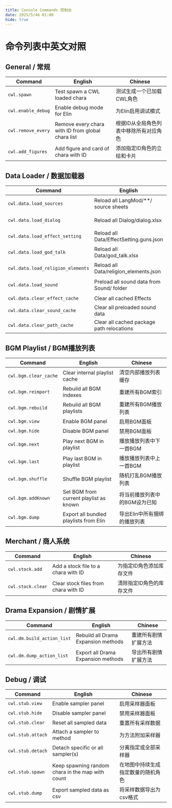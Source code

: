 ```yaml
---
title: Console Commands 控制台
date: 2025/5/46 01:00
hide: true
---
```


# 命令列表中英文对照

## General / 常规

| Command | English | Chinese |
|---------|---------|---------|
| `cwl.spawn` | Test spawn a CWL loaded chara | 测试生成一个已加载CWL角色 |
| `cwl.enable_debug` | Enable debug mode for Elin | 为Elin启用调试模式 |
| `cwl.remove_every` | Remove every chara with ID from global chara list | 根据ID从全局角色列表中移除所有对应角色 |
| `cwl.add_figures` | Add figure and card of chara with ID | 添加指定ID角色的立绘和卡片 |

## Data Loader / 数据加载器

| Command | English | Chinese |
|---------|---------|---------|
| `cwl.data.load_sources` | Reload all LangMod/**/ source sheets | 重新加载所有LangMod/**/源数据表 |
| `cwl.data.load_dialog` | Reload all Dialog/dialog.xlsx | 重新加载所有Dialog/dialog.xlsx |
| `cwl.data.load_effect_setting` | Reload all Data/EffectSetting.guns.json | 重新加载所有Data/EffectSetting.guns.json |
| `cwl.data.load_god_talk` | Reload all Data/god_talk.xlsx | 重新加载所有Data/god_talk.xlsx |
| `cwl.data.load_religion_elements` | Reload all Data/religion_elements.json | 重新加载所有Data/religion_elements.json |
| `cwl.data.load_sound` | Preload all sound data from Sound/ folder | 预加载Sound/文件夹内所有音频数据 |
| `cwl.data.clear_effect_cache` | Clear all cached Effects | 清除所有缓存的特效 |
| `cwl.data.clear_sound_cache` | Clear all preloaded sound data | 清除所有预加载的音频数据 |
| `cwl.data.clear_path_cache` | Clear all cached package path relocations | 清除所有缓存的包路径重定位 |

## BGM Playlist / BGM播放列表

| Command | English | Chinese |
|---------|---------|---------|
| `cwl.bgm.clear_cache` | Clear internal playlist cache | 清空内部播放列表缓存 |
| `cwl.bgm.reimport` | Rebuild all BGM indexes | 重建所有BGM索引 |
| `cwl.bgm.rebuild` | Rebuild all BGM playlists | 重建所有BGM播放列表 |
| `cwl.bgm.view` | Enable BGM panel | 启用BGM面板 |
| `cwl.bgm.hide` | Disable BGM panel | 禁用BGM面板 |
| `cwl.bgm.next` | Play next BGM in playlist | 播放播放列表中下一首BGM |
| `cwl.bgm.last` | Play last BGM in playlist | 播放播放列表中上一首BGM |
| `cwl.bgm.shuffle` | Shuffle BGM playlist | 随机打乱BGM播放列表 |
| `cwl.bgm.addKnown` | Set BGM from current playlist as known | 将当前播放列表中的BGM设为已知 |
| `cwl.bgm.dump` | Export all bundled playlists from Elin | 导出Elin中所有捆绑的播放列表 |

## Merchant / 商人系统

| Command | English | Chinese |
|---------|---------|---------|
| `cwl.stock.add` | Add a stock file to a chara with ID | 为指定ID角色添加库存文件 |
| `cwl.stock.clear` | Clear stock files from chara with ID | 清除指定ID角色的库存文件 |

## Drama Expansion / 剧情扩展

| Command | English | Chinese |
|---------|---------|---------|
| `cwl.dm.build_action_list` | Rebuild all Drama Expansion methods | 重建所有剧情扩展方法 |
| `cwl.dm.dump_action_list` | Export all Drama Expansion methods | 导出所有剧情扩展方法 |

## Debug / 调试

| Command | English | Chinese |
|---------|---------|---------|
| `cwl.stub.view` | Enable sampler panel | 启用采样器面板 |
| `cwl.stub.hide` | Disable sampler panel | 禁用采样器面板 |
| `cwl.stub.clear` | Reset all sampled data | 重置所有采样数据 |
| `cwl.stub.attach` | Attach a sampler to method | 为方法附加采样器 |
| `cwl.stub.detach` | Detach specific or all sampler(s) | 分离指定或全部采样器 |
| `cwl.stub.spawn` | Keep spawning random chara in the map with count | 在地图中持续生成指定数量的随机角色 |
| `cwl.stub.dump` | Export sampled data as csv | 将采样数据导出为csv格式 |